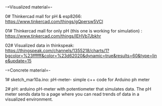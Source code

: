 -=Visualized material=-

0# Thinkercad mall for pH & esp8266: https://www.tinkercad.com/things/gQpersw5VCl 

01# Thinkercad mall for only pH (this one is working for simulation) : https://www.tinkercad.com/things/lEHVb7Jbkhr

02# Visualized data in thinkspeak: https://thingspeak.com/channels/1355218/charts/1?bgcolor=%23ffffff&color=%23d62020&dynamic=true&results=60&type=line&update=15

-=Concrete material=-

1# sketch_mar10a.ino: pH-meter- simple c++ code for Arduino ph meter

2# pH: arduino pH-meter with potentiometer that simulates data. The pH meter sends data to a page where you can read trends of data in a visualized environment.
